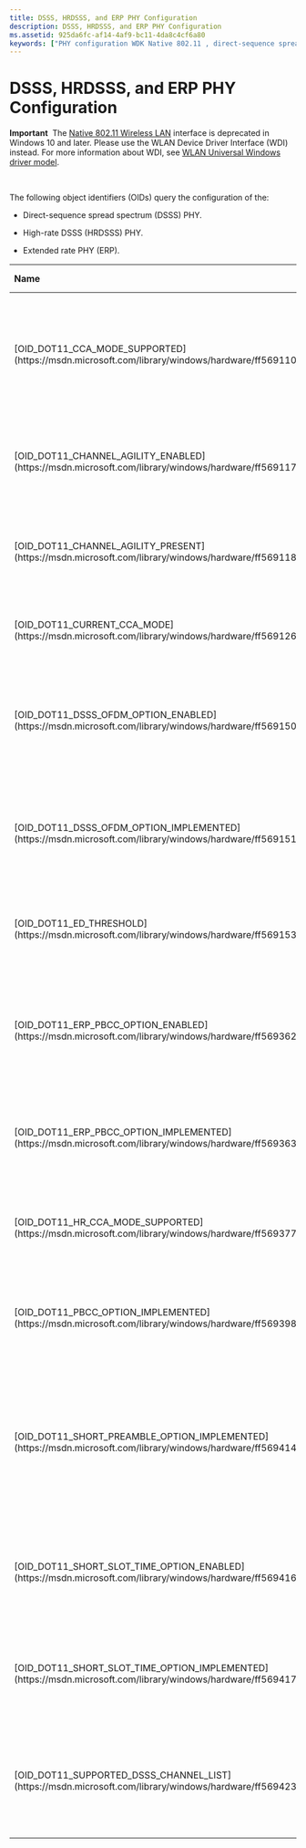 ```yaml
---
title: DSSS, HRDSSS, and ERP PHY Configuration
description: DSSS, HRDSSS, and ERP PHY Configuration
ms.assetid: 925da6fc-af14-4af9-bc11-4da8c4cf6a80
keywords: ["PHY configuration WDK Native 802.11 , direct-sequence spread spectrum", "PHY configuration WDK Native 802.11 , high-rate DSSS", "PHY configuration WDK Native 802.11 , extended rate PHY", "direct-sequence spread spectrum WDK Native 802.11", "DSSS WDK Native 802.11", "high-rate DSSS WDK Native 802.11", "HRDSSS WDK Native 802.11", "extended rate PHY WDK Native 802.11", "ERP WDK Native 802.11"]
---
```


# DSSS, HRDSSS, and ERP PHY Configuration


**Important**  The [Native 802.11 Wireless LAN](native-802-11-wireless-lan4.md) interface is deprecated in Windows 10 and later. Please use the WLAN Device Driver Interface (WDI) instead. For more information about WDI, see [WLAN Universal Windows driver model](wifi-universal-driver-model.md).

 

The following object identifiers (OIDs) query the configuration of the:

-   Direct-sequence spread spectrum (DSSS) PHY.

-   High-rate DSSS (HRDSSS) PHY.

-   Extended rate PHY (ERP).

<table>
<colgroup>
<col width="20%" />
<col width="20%" />
<col width="20%" />
<col width="20%" />
<col width="20%" />
</colgroup>
<thead>
<tr class="header">
<th align="left">Name</th>
<th align="left">DSSS PHY</th>
<th align="left">HRDSSS PHY</th>
<th align="left">ERP PHY</th>
<th align="left">Description</th>
</tr>
</thead>
<tbody>
<tr class="odd">
<td align="left"><p>[OID_DOT11_CCA_MODE_SUPPORTED](https://msdn.microsoft.com/library/windows/hardware/ff569110)</p></td>
<td align="left"><p>X</p></td>
<td align="left"><p>X</p></td>
<td align="left"><p>X</p></td>
<td align="left"><p>Queries the types of clear channel assessment (CCA) modes supported by the PHY.</p></td>
</tr>
<tr class="even">
<td align="left"><p>[OID_DOT11_CHANNEL_AGILITY_ENABLED](https://msdn.microsoft.com/library/windows/hardware/ff569117)</p></td>
<td align="left"></td>
<td align="left"><p>X</p></td>
<td align="left"><p>X</p></td>
<td align="left"><p>Queries whether the PHY has enabled channel agility.</p></td>
</tr>
<tr class="odd">
<td align="left"><p>[OID_DOT11_CHANNEL_AGILITY_PRESENT](https://msdn.microsoft.com/library/windows/hardware/ff569118)</p></td>
<td align="left"></td>
<td align="left"><p>X</p></td>
<td align="left"><p>X</p></td>
<td align="left"><p>Queries whether the PHY supports channel agility.</p></td>
</tr>
<tr class="even">
<td align="left"><p>[OID_DOT11_CURRENT_CCA_MODE](https://msdn.microsoft.com/library/windows/hardware/ff569126)</p></td>
<td align="left"><p>X</p></td>
<td align="left"><p>X</p></td>
<td align="left"><p>X</p></td>
<td align="left"><p>Queries the current CCA mode in use by the PHY.</p></td>
</tr>
<tr class="odd">
<td align="left"><p>[OID_DOT11_DSSS_OFDM_OPTION_ENABLED](https://msdn.microsoft.com/library/windows/hardware/ff569150)</p></td>
<td align="left"></td>
<td align="left"></td>
<td align="left"><p>X</p></td>
<td align="left"><p>Queries whether the PHY has enabled the use of the hybrid DSSS-OFDM modulation.</p></td>
</tr>
<tr class="even">
<td align="left"><p>[OID_DOT11_DSSS_OFDM_OPTION_IMPLEMENTED](https://msdn.microsoft.com/library/windows/hardware/ff569151)</p></td>
<td align="left"></td>
<td align="left"></td>
<td align="left"><p>X</p></td>
<td align="left"><p>Queries whether the PHY supports the use of the hybrid DSSS-OFDM modulation.</p></td>
</tr>
<tr class="odd">
<td align="left"><p>[OID_DOT11_ED_THRESHOLD](https://msdn.microsoft.com/library/windows/hardware/ff569153)</p></td>
<td align="left"><p>X</p></td>
<td align="left"><p>X</p></td>
<td align="left"><p>X</p></td>
<td align="left"><p>Queries the energy detect (ED) threshold of the PHY.</p></td>
</tr>
<tr class="even">
<td align="left"><p>[OID_DOT11_ERP_PBCC_OPTION_ENABLED](https://msdn.microsoft.com/library/windows/hardware/ff569362)</p></td>
<td align="left"></td>
<td align="left"></td>
<td align="left"><p>X</p></td>
<td align="left"><p>Queries whether the ERP PHY has enabled packet binary convolutional code (PBCC) modulation.</p></td>
</tr>
<tr class="odd">
<td align="left"><p>[OID_DOT11_ERP_PBCC_OPTION_IMPLEMENTED](https://msdn.microsoft.com/library/windows/hardware/ff569363)</p></td>
<td align="left"></td>
<td align="left"></td>
<td align="left"><p>X</p></td>
<td align="left"><p>Queries whether the ERP PHY supports PBCC modulation.</p></td>
</tr>
<tr class="even">
<td align="left"><p>[OID_DOT11_HR_CCA_MODE_SUPPORTED](https://msdn.microsoft.com/library/windows/hardware/ff569377)</p></td>
<td align="left"></td>
<td align="left"><p>X</p></td>
<td align="left"><p>X</p></td>
<td align="left"><p>Queries the type of CCA mode that is used by the high-rate (HR) PHY.</p></td>
</tr>
<tr class="odd">
<td align="left"><p>[OID_DOT11_PBCC_OPTION_IMPLEMENTED](https://msdn.microsoft.com/library/windows/hardware/ff569398)</p></td>
<td align="left"></td>
<td align="left"><p>X</p></td>
<td align="left"><p>X</p></td>
<td align="left"><p>Queries whether the PHY supports PBCC modulation.</p></td>
</tr>
<tr class="even">
<td align="left"><p>[OID_DOT11_SHORT_PREAMBLE_OPTION_IMPLEMENTED](https://msdn.microsoft.com/library/windows/hardware/ff569414)</p></td>
<td align="left"></td>
<td align="left"><p>X</p></td>
<td align="left"><p>X</p></td>
<td align="left"><p>Queries whether the PHY supports the short Physical Layer Convergence Procedure (PLCP) preamble and header.</p></td>
</tr>
<tr class="odd">
<td align="left"><p>[OID_DOT11_SHORT_SLOT_TIME_OPTION_ENABLED](https://msdn.microsoft.com/library/windows/hardware/ff569416)</p></td>
<td align="left"></td>
<td align="left"></td>
<td align="left"><p>X</p></td>
<td align="left"><p>Queries whether the PHY supports the 802.11g short slot time option.</p></td>
</tr>
<tr class="even">
<td align="left"><p>[OID_DOT11_SHORT_SLOT_TIME_OPTION_IMPLEMENTED](https://msdn.microsoft.com/library/windows/hardware/ff569417)</p></td>
<td align="left"></td>
<td align="left"></td>
<td align="left"><p>X</p></td>
<td align="left"><p>Queries whether the PHY has enabled the 802.11g short slot time option.</p></td>
</tr>
<tr class="odd">
<td align="left"><p>[OID_DOT11_SUPPORTED_DSSS_CHANNEL_LIST](https://msdn.microsoft.com/library/windows/hardware/ff569423)</p></td>
<td align="left"><p>X</p></td>
<td align="left"><p>X</p></td>
<td align="left"><p>X</p></td>
<td align="left"><p>Queries the list of frequency channels that the 802.11 station can operate with.</p></td>
</tr>
</tbody>
</table>

 

 

 





